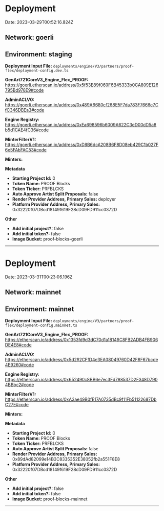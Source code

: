 
# Deployment

Date: 2023-03-29T00:52:16.824Z

## **Network:** goerli

## **Environment:** staging

**Deployment Input File:** `deployments/engine/V3/partners/proof-flex/deployment-config.dev.ts`

**GenArt721CoreV3_Engine_Flex_PROOF:** https://goerli.etherscan.io/address/0x5f53E89f060F6B45333b0CA809E126795Bd978E9#code

**AdminACLV0:** https://goerli.etherscan.io/address/0x489A6680cf268E5F7da783F7666c7CfC346DBEa3#code

**Engine Registry:** https://goerli.etherscan.io/address/0xEa698596b6009A622C3eD00dD5a8b5d1CAE4fC36#code

**MinterFilterV1:** https://goerli.etherscan.io/address/0xD8B6dcA208B6F8D08eb429C1b027F6e5FAbFAC53#code

**Minters:**



**Metadata**

- **Starting Project Id:** 0
- **Token Name:** PROOF Blocks
- **Token Ticker:** PRFBLCKS
- **Auto Approve Artist Split Proposals:** false
- **Render Provider Address, Primary Sales:** deployer
- **Platform Provider Address, Primary Sales:** 0x32220f07DBcd18149f619F28cD09FD911cc0372D

**Other**

- **Add initial project?:** false
- **Add initial token?:** false
- **Image Bucket:** proof-blocks-goerli

---


# Deployment

Date: 2023-03-31T00:23:06.196Z

## **Network:** mainnet

## **Environment:** mainnet

**Deployment Input File:** `deployments/engine/V3/partners/proof-flex/deployment-config.mainnet.ts`

**GenArt721CoreV3_Engine_Flex_PROOF:** https://etherscan.io/address/0x1353fd9d3dC70d1a18149C8FB2ADB4FB906DE4E8#code

**AdminACLV0:** https://etherscan.io/address/0x5d292CFfD4e3EA08049760D42F8F67bcde4E9260#code

**Engine Registry:** https://etherscan.io/address/0x652490c8BB6e7ec3Fd798537D2F348D7904BBbc2#code

**MinterFilterV1:** https://etherscan.io/address/0xA3ae49B0fE17A0735dBc9f11Fb51122687DbC27E#code

**Minters:**



**Metadata**

- **Starting Project Id:** 0
- **Token Name:** PROOF Blocks
- **Token Ticker:** PRFBLCKS
- **Auto Approve Artist Split Proposals:** false
- **Render Provider Address, Primary Sales:** 0x89dAd82099e14B3C8335352E38052fb2a551F8E8
- **Platform Provider Address, Primary Sales:** 0x32220f07DBcd18149f619F28cD09FD911cc0372D

**Other**

- **Add initial project?:** false
- **Add initial token?:** false
- **Image Bucket:** proof-blocks-mainnet

---

